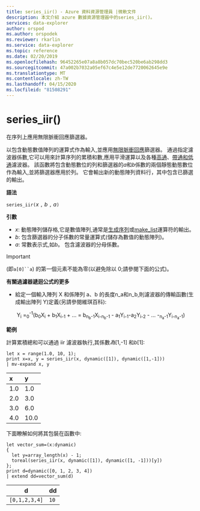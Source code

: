 ```yaml
---
title: series_iir() - Azure 資料資源管理員 |微軟文件
description: 本文介紹 azure 數據資源管理器中的series_iir()。
services: data-explorer
author: orspod
ms.author: orspodek
ms.reviewer: rkarlin
ms.service: data-explorer
ms.topic: reference
ms.date: 02/20/2019
ms.openlocfilehash: 96452265e07a8a8b057dc70bec520be6ab298dd3
ms.sourcegitcommit: 47a002b7032a05ef67c4e5e12de7720062645e9e
ms.translationtype: MT
ms.contentlocale: zh-TW
ms.lasthandoff: 04/15/2020
ms.locfileid: "81508291"
---
```

# <a name="series_iir"></a>series_iir()

在序列上應用無限脈衝回應篩選器。  

以包含動態數值陣列的運算式作為輸入,並應用[無限脈衝回應](https://en.wikipedia.org/wiki/Infinite_impulse_response)篩選器。 通過指定濾波器係數,它可以用來計算序列的累積和數,應用平滑運算以及各種[高通](https://en.wikipedia.org/wiki/High-pass_filter)、[帶通](https://en.wikipedia.org/wiki/Band-pass_filter)[和低通](https://en.wikipedia.org/wiki/Low-pass_filter)濾波器。 該函數將包含動態數位的列和篩選器的*a*和*b*係數的兩個靜態動態數位作為輸入,並將篩選器應用於列。 它會輸出新的動態陣列資料行，其中包含已篩選的輸出。  
 

**語法**

`series_iir(`*x* `,` *b* `,` *a*`)`

**引數**

* *x*: 動態陣列儲存格,它是數值陣列,通常是[生成序列](make-seriesoperator.md)或[make_list](makelist-aggfunction.md)運算符的輸出。
* *b*: 包含篩選器的分子係數的常量運算式(儲存為數值的動態陣列)。
* *a*: 常數表示式,如*b*。 包含濾波器的分母係數。

> [!IMPORTANT]
> (即`a[0]``a`) 的第一個元素不能為零(以避免除以 0;請參閱下面的公式)。

**有關過濾器遞迴公式的更多**

* 給定一個輸入陣列 X 和係陣列 a、b 的長度n_a和n_b,則濾波器的傳輸函數(生成輸出陣列 Y)定義(另請參閱維琪百科):

<div align="center">
Y<sub>i</sub> =<sub>0</sub><sup>-1</sup>(b<sub>0</sub>X<sub>i</sub> 
 + b<sub>1</sub>X<sub>i-1</sub> + ... = b<sub>n<sub>b</sub>-1</sub>X<sub>i-n<sub>b</sub>-1</sub> 
 - a<sub>1</sub>Y<sub>i-1</sub>-a<sub>2</sub>Y<sub>i-2</sub> - ... -<sub>n<sub>a</sub>-1</sub>Y<sub>i-n<sub>a</sub>-1</sub>)
</div>

**範例**

計算累積總和可以通過 iir 濾波器執行,其係數*為*[1,-1] 和*b*[1]:  

```kusto
let x = range(1.0, 10, 1);
print x=x, y = series_iir(x, dynamic([1]), dynamic([1,-1]))
| mv-expand x, y
```

| x | y |
|:--|:--|
|1.0|1.0|
|2.0|3.0|
|3.0|6.0|
|4.0|10.0|

下面瞭解如何將其包裝在函數中:

```kusto
let vector_sum=(x:dynamic)
{
  let y=array_length(x) - 1;
  toreal(series_iir(x, dynamic([1]), dynamic([1, -1]))[y])
};
print d=dynamic([0, 1, 2, 3, 4])
| extend dd=vector_sum(d)
```

|d            |dd  |
|-------------|----|
|`[0,1,2,3,4]`|`10`|